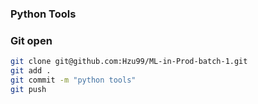 ### Python Tools 

### Git open

```bash
git clone git@github.com:Hzu99/ML-in-Prod-batch-1.git
git add .
git commit -m "python tools"
git push
```